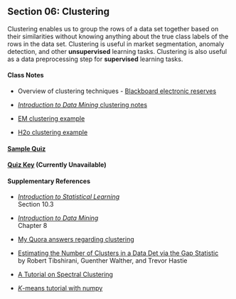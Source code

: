 ## Section 06: Clustering

Clustering enables us to group the rows of a data set together based on their similarities without knowing anything about the true class labels of the rows in the data set. Clustering is useful in market segmentation, anomaly detection, and other **unsupervised** learning tasks. Clustering is also useful as a data preprocessing step for **supervised** learning tasks.  

#### Class Notes

* Overview of clustering techniques - [Blackboard electronic reserves](https://blackboard.gwu.edu)

* [*Introduction to Data Mining* clustering notes](notes/tan_notes.pdf)

* [EM clustering example](xml/06_clustering.xml)

* [H2o clustering example](src/py_part_6_clustering.ipynb)

#### [Sample Quiz](quiz/sample/quiz_6.pdf)

#### [Quiz Key](quiz/key/quiz_6_key.pdf) (Currently Unavailable)

#### Supplementary References

* [*Introduction to Statistical Learning*](http://www-bcf.usc.edu/~gareth/ISL/ISLR%20Fourth%20Printing.pdf)</br>
Section 10.3

* [*Introduction to Data Mining*](http://www-users.cs.umn.edu/~kumar/dmbook/ch8.pdf)</br>
Chapter 8

* [My Quora answers regarding clustering](https://www.quora.com/profile/Patrick-Hall-4/answers/Cluster-analysis)

* [Estimating the Number of Clusters in a Data Det via the Gap Statistic](https://web.stanford.edu/~hastie/Papers/gap.pdf)</br>
  by Robert Tibshirani, Guenther Walther, and Trevor Hastie

* [A Tutorial on Spectral Clustering](https://pdfs.semanticscholar.org/1437/415df29d3927c7851c7a0db0edd4a472d6e1.pdf)

* [*K*-means tutorial with numpy](http://flothesof.github.io/k-means-numpy.html)
